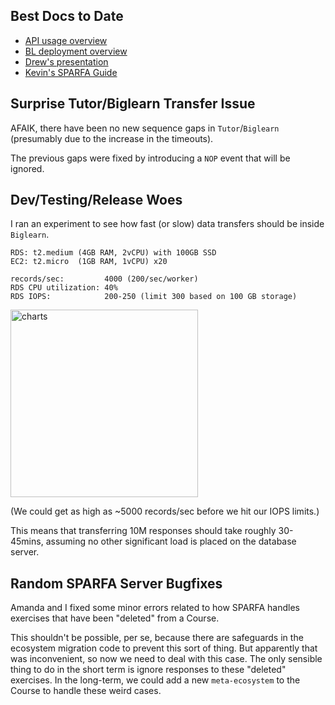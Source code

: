 ## Best Docs to Date
- [API usage overview](https://github.com/openstax/napkin-notes/blob/master/kevin/160921_biglearnApis/api_usage.md)
- [BL deployment overview](https://github.com/openstax/napkin-notes/blob/master/kevin/BiglearnArchitectureDeployment.pdf)
- [Drew's presentation](https://docs.google.com/presentation/d/1qoPqBLD4XqOsIfcM6aJH7IaDQRsxxuA6QBLy4GIZy7w/edit#slide=id.p)
- [Kevin's SPARFA Guide](https://github.com/openstax/sparfa-sandbox/blob/master/klb_sparfa_guide/sparfa_guide.pdf)

## Surprise Tutor/Biglearn Transfer Issue

AFAIK, there have been no new sequence gaps in `Tutor`/`Biglearn`
(presumably due to the increase in the timeouts).

The previous gaps were fixed
by introducing a `NOP` event
that will be ignored.

## Dev/Testing/Release Woes

I ran an experiment
to see how fast (or slow)
data transfers should be inside `Biglearn`.

```
RDS: t2.medium (4GB RAM, 2vCPU) with 100GB SSD
EC2: t2.micro  (1GB RAM, 1vCPU) x20

records/sec:         4000 (200/sec/worker)
RDS CPU utilization: 40%
RDS IOPS:            200-250 (limit 300 based on 100 GB storage)
```

<img src="https://github.com/openstax/napkin-notes/blob/master/kevin/summaries/aws_rds_write_exper_charts.png" alt="charts" height="300">

(We could get as high as ~5000 records/sec
before we hit our IOPS limits.)

This means that transferring 10M responses
should take roughly 30-45mins,
assuming no other significant load
is placed on the database server.

## Random SPARFA Server Bugfixes

Amanda and I fixed some minor errors
related to how SPARFA handles exercises
that have been "deleted" from a Course.

This shouldn't be possible, per se,
because there are safeguards in the ecosystem migration code
to prevent this sort of thing.
But apparently that was inconvenient,
so now we need to deal with this case.
The only sensible thing to do in the short term
is ignore responses to these "deleted" exercises.
In the long-term,
we could add a new `meta-ecosystem` to the Course
to handle these weird cases.


